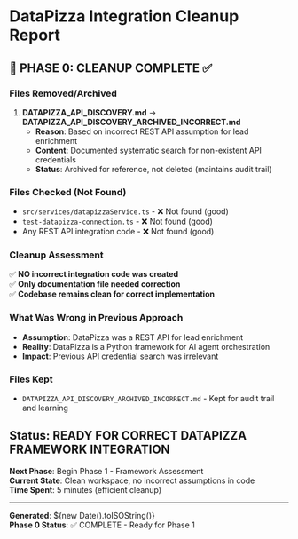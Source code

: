 # DataPizza Integration Cleanup Report

## 🧹 PHASE 0: CLEANUP COMPLETE ✅

### Files Removed/Archived

1. **DATAPIZZA_API_DISCOVERY.md** → **DATAPIZZA_API_DISCOVERY_ARCHIVED_INCORRECT.md**
   - **Reason**: Based on incorrect REST API assumption for lead enrichment
   - **Content**: Documented systematic search for non-existent API credentials
   - **Status**: Archived for reference, not deleted (maintains audit trail)

### Files Checked (Not Found)

- `src/services/datapizzaService.ts` - ❌ Not found (good)
- `test-datapizza-connection.ts` - ❌ Not found (good)
- Any REST API integration code - ❌ Not found (good)

### Cleanup Assessment

✅ **NO incorrect integration code was created**  
✅ **Only documentation file needed correction**  
✅ **Codebase remains clean for correct implementation**

### What Was Wrong in Previous Approach

- **Assumption**: DataPizza was a REST API for lead enrichment
- **Reality**: DataPizza is a Python framework for AI agent orchestration
- **Impact**: Previous API credential search was irrelevant

### Files Kept

- `DATAPIZZA_API_DISCOVERY_ARCHIVED_INCORRECT.md` - Kept for audit trail and learning

## Status: READY FOR CORRECT DATAPIZZA FRAMEWORK INTEGRATION

**Next Phase**: Begin Phase 1 - Framework Assessment  
**Current State**: Clean workspace, no incorrect assumptions in code  
**Time Spent**: 5 minutes (efficient cleanup)

---

**Generated**: ${new Date().toISOString()}  
**Phase 0 Status**: ✅ COMPLETE - Ready for Phase 1
